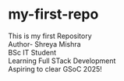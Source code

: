 # my-first-repo
This is my first Repository<br>
Author- Shreya Mishra<br>
BSc IT Student<br>
Learning Full STack Development<br>
Aspiring to clear GSoC 2025!<br>
